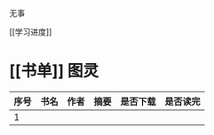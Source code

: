 无事

[[学习进度]]

# [[书单]] 图灵

| 序号 | 书名 | 作者 | 摘要 | 是否下载 | 是否读完 |
| ---- | ---- | ---- | ---- | -------- | -------- |
| 1    |      |      |      |          |          |
